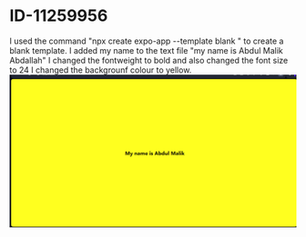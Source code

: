 # ID-11259956
I used the command "npx create expo-app --template blank " to create a blank template.
I added my name to the text file "my name is Abdul Malik Abdallah"
I changed the fontweight to bold and also changed the font size to 24
I changed the backgrounf colour to yellow.
![screenshot of project](<Screenshot 2024-05-27 115729.png>)